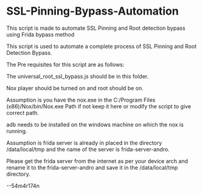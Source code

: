 # SSL-Pinning-Bypass-Automation
This script is made to automate SSL Pinning and Root detection bypass using Frida bypass method



This script is used to automate a complete process of SSL Pinning and Root Detection Bypass.

The Pre requisites for this script are as follows:

The universal_root_ssl_bypass.js should be in this folder.

Nox player should be turned on and root should be on.

Assumption is you have the nox.exe in the C:/Program Files (x86)/Nox/bin/Nox.exe Path if not keep it here or modify the script to give correct path.

adb needs to be installed on the windows machine on which the nox is running.

Assumption is frida server is already in placed in the directory  /data/local/tmp and the name of the server is frida-server-andro.

Please get the frida server from the internet as per your device arch and rename it to the frida-server-andro and save it in the /data/local/tmp directory.


--54m4r174n
